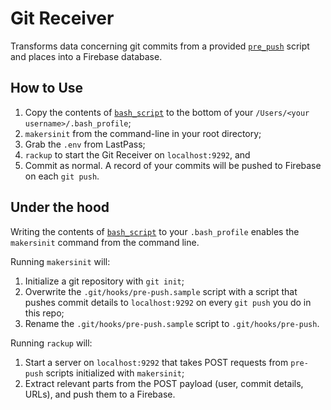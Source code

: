# Git Receiver

Transforms data concerning git commits from a provided [`pre_push`](pre-push) script and places into a Firebase database.

## How to Use

1. Copy the contents of [`bash_script`](bash_script) to the bottom of your `/Users/<your username>/.bash_profile`;
2. `makersinit` from the command-line in your root directory;
3. Grab the `.env` from LastPass;
4. `rackup` to start the Git Receiver on `localhost:9292`, and
5. Commit as normal. A record of your commits will be pushed to Firebase on each `git push`.

## Under the hood

Writing the contents of [`bash_script`](bash_script) to your `.bash_profile` enables the `makersinit` command from the command line.

Running `makersinit` will:

1. Initialize a git repository with `git init`;
2. Overwrite the `.git/hooks/pre-push.sample` script with a script that pushes commit details to `localhost:9292` on every `git push` you do in this repo;
3. Rename the `.git/hooks/pre-push.sample` script to `.git/hooks/pre-push`.

Running `rackup` will:

1. Start a server on `localhost:9292` that takes POST requests from `pre-push` scripts initialized with `makersinit`;
2. Extract relevant parts from the POST payload (user, commit details, URLs), and push them to a Firebase.
